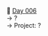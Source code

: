 :date: [Day 006](https://github.com/fernandocucci/100DaysOfPython/tree/main/Day%20006)  
-> ?<br/>
-> Project: ?